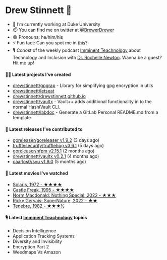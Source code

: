 
# Drew Stinnett 👋

- 🔭 I’m currently working at Duke University
- 📫 You can find me on twitter at [@BrewerDrewer](https://twitter.com/BrewerDrewer)
- 😄 Pronouns: he/him/his
- ⚡ Fun fact: Can you spot me in [this](https://www.youtube.com/watch?v=oL9WnB0qHBA)?
- 🎙 Cohost of the weekly podcast [Imminent Teachnology](https://podcast.imminentteachnology.com/) about Technology and Inclusion with [Dr. Rochelle Newton](https://www.linkedin.com/in/drrochellenewton/). Wanna be a guest? Hit me up!

#### 👨‍💻 Latest projects I've created
- [drewstinnett/gpgrap](https://github.com/drewstinnett/gpgrap) - Library for simplifying gpg encryption in utils
- [drewstinnett/letseat](https://github.com/drewstinnett/letseat)
- [drewstinnett/drewstinnett.github.io](https://github.com/drewstinnett/drewstinnett.github.io)
- [drewstinnett/vaultx](https://github.com/drewstinnett/vaultx) - Vault&#43;&#43; adds additional functionality in to the normal HashiVault CLI.
- [drewstinnett/labdoc](https://github.com/drewstinnett/labdoc) - Generate a GitLab Personal README.md from a template

#### 🚀 Latest releases I've contributed to
- [goreleaser/goreleaser v1.9.2](https://github.com/goreleaser/goreleaser/releases/tag/v1.9.2) (3 days ago)
- [trufflesecurity/trufflehog v3.6.1](https://github.com/trufflesecurity/trufflehog/releases/tag/v3.6.1) (5 days ago)
- [goreleaser/nfpm v2.15.1](https://github.com/goreleaser/nfpm/releases/tag/v2.15.1) (2 months ago)
- [drewstinnett/vaultx v0.2.1](https://github.com/drewstinnett/vaultx/releases/tag/v0.2.1) (4 months ago)
- [caarlos0/svu v1.9.0](https://github.com/caarlos0/svu/releases/tag/v1.9.0) (5 months ago)

#### 🍿 Latest movies I've watched
- [Solaris, 1972 - ★★★★](https://letterboxd.com/mondodrew/film/solaris/)
- [Castle Freak, 1995 - ★★★★](https://letterboxd.com/mondodrew/film/castle-freak/)
- [Norm Macdonald: Nothing Special, 2022 - ★★★](https://letterboxd.com/mondodrew/film/norm-macdonald-nothing-special/)
- [Ricky Gervais: SuperNature, 2022 - ★★](https://letterboxd.com/mondodrew/film/ricky-gervais-supernature/)
- [Tenebre, 1982 - ★★★½](https://letterboxd.com/mondodrew/film/tenebre/)

#### 🎙 Latest [Imminent Teachnology](https://podcast.imminentteachnology.com/) topics
- Decision Intelligence
- Application Tracking Systems
- Diversity and Invisibility
- Encryption Part 2
- Weedmaps Vs Amazon
